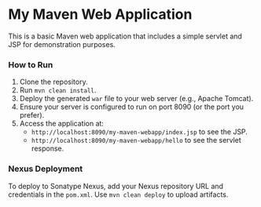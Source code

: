 # My Maven Web Application

This is a basic Maven web application that includes a simple servlet and JSP for demonstration purposes.

### How to Run

1. Clone the repository.
2. Run `mvn clean install`.
3. Deploy the generated `war` file to your web server (e.g., Apache Tomcat).
4. Ensure your server is configured to run on port 8090 (or the port you prefer).
5. Access the application at:
   - `http://localhost:8090/my-maven-webapp/index.jsp` to see the JSP.
   - `http://localhost:8090/my-maven-webapp/hello` to see the servlet response.

### Nexus Deployment

To deploy to Sonatype Nexus, add your Nexus repository URL and credentials in the `pom.xml`. Use `mvn clean deploy` to upload artifacts.

